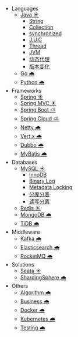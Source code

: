 - Languages
    - [Java ☀️](docs/java.md)
        - [String](docs/java_string.md)
        - [Collection](docs/java_collection.md)
        - [synchronized](docs/java_synchronized.md)
        - [J.U.C](docs/java_concurrent.md)
        - [Thread](docs/java_thread.md)
        - [JVM](docs/java_jvm.md)
        - [动态代理](docs/java_proxy.md)
        - [版本变化](docs/java_version.md)
    - [Go 🌧️](docs/go.md)
    - [Python 🌧️](docs/python.md)
- Frameworks
    - [Spring ☀️](docs/spring.md)
    - [Spring MVC ☀️](docs/springmvc.md)
    - [Spring Boot ⛅](docs/springboot.md)
    - [Spring Cloud ⛅](docs/springcloud.md)
    - [Netty 🌧️](docs/netty.md)
    - [Vert.x 🌧️](docs/vertx.md)
    - [Dubbo 🌧️](docs/dubbo.md)
    - [MyBatis 🌧️](docs/mybatis.md)
- Databases
    - [MySQL ☀️](docs/mysql.md)
        - [InnoDB](docs/mysql_innodb.md)
        - [Binary Log](docs/mysql_binary_log.md)
        - [Metadata Locking](docs/mysql_metadatalocking.md)
        - [分库分表](docs/mysql_sharding.md)
        - [读写分离](docs/mysql_readwritesplitting.md)
    - [Redis ☀️](docs/redis.md)
    - [MongoDB 🌧️](docs/mongodb.md)
    - [TiDB 🌧️](docs/tidb.md)
- Middleware
    - [Kafka 🌧️](docs/kafka.md)
    - [Elasticsearch 🌧️](docs/elasticsearch.md)
    - [RocketMQ 🌧️](docs/rocketmq.md)
- Solutions
    - [Seata ☀️](docs/seata.md)
    - [ShardingSphere 🌧️](docs/shardingsphere.md)
- Others
    - [Algorithm 🌧️](docs/algorithm.md)
    - [Business 🌧️](docs/business.md)
    - [Docker 🌧️](docs/docker.md)
    - [Kubernetes 🌧️](docs/kubernetes.md)
    - [Testing 🌧️](docs/testing.md)
